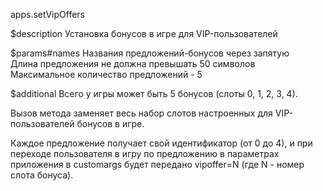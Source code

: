 apps.setVipOffers

$description
Установка бонусов в игре для VIP-пользователей

$params#names
Названия предложений-бонусов через запятую<br/>
Длина предложения не должна превышать 50 символов<br/>
Максимальное количество предложений - 5

$additional
Всего у игры может быть 5 бонусов (слоты 0, 1, 2, 3, 4). 

Вызов метода заменяет весь набор слотов настроенных для VIP-пользователей бонусов в игре.

Каждое предложение получает свой идентификатор (от 0 до 4), и при переходе пользователя в игру по предложению
в параметрах приложения в customargs будет передано vipoffer=N (где N - номер слота бонуса).